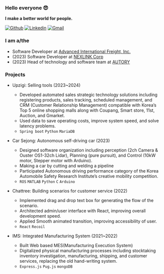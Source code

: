 ### Hello everyone 😎

**I make a better world for people.**

[![Github](https://img.shields.io/badge/-Github-000?style=flat&logo=Github&logoColor=white)](https://github.com/do1git)
[![Linkedin](https://img.shields.io/badge/-LinkedIn-blue?style=flat&logo=Linkedin&logoColor=white)](https://www.linkedin.com/in/duwon-kim)
[![Gmail](https://img.shields.io/badge/-Gmail-c14438?style=flat&logo=Gmail&logoColor=white)](mailto:dev.dothe1@gmail.com)

### I am a/the

- Software Developer at [Advanced International Freight, Inc.](https://www.aif-usa.com/)
- (2023) Software Developer at [NEXLINK Corp](http://www.nexlink.co.kr/)
- (2023) Head of technology and software team at [AUTORY](https://github.com/autory-sju)

### Projects

- Upzigi: Selling tools (2023~2024)

  - Developed automated sales strategic technology solutions including registering products, sales tracking, scheduled management, and CRM (Customer Relationship Management) compatible with Korea’s Top 5 online shopping malls along with Coupang, Smart store, 11st, Auction, and Gmarket.
  - Used data to save operating costs, improve system speed, and solve latency problems.
  - `Spring boot` `Python` `MariaDB`

- Car Sejong: Autonomous self-driving car (2023)

  - Designed software organization including perception (2ch Camera & Ouster OS1-32ch Lidar), Planning (pure pursuit), and Control (10kW motor, Stepper motor with Arduino).
  - Making a car by cutting and welding a pipeline
  - Participated Autonomous driving performance category of the Korea Automobile Safety Research Institute’s creative mobility competition.
  - `ROS` `MATLAB` `Python` `C` `Arduino`

- Chattree: Building scenarios for customer service (2022)

  - Implemented drag and drop text box for generating the flow of the scenario.
  - Architected admin/user interface with React, improving overall development speed.
  - Applied Smooth animated transition, improving accessibility of user.
  - `React` `Recoil`

- IMS: Integrated Manufacturing System (2021~2022)
  - Built Web based MES(Manufacturing Execution System)
  - Digitalized physical manufacturing processes including stocktaking inventory investigation, manufacturing, shipping, and customer services, replacing the old hand-writing system.
  - `Express.js` `Pug.js` `mongoDB`
